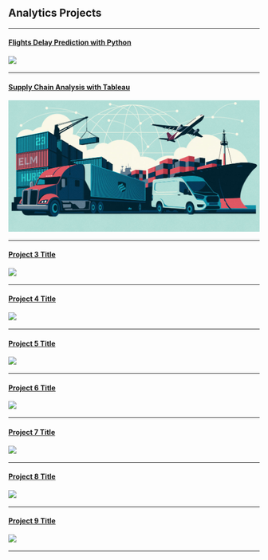## Analytics Projects

---
#### [Flights Delay Prediction with Python](/Flights)
[<img src="/images/FlightsDelayPrediction.png?raw=true"/>](/Flights)


---
#### [Supply Chain Analysis with Tableau](http://SupplyChain//)
[<img src="images/SupplyChainAnalytics.png?raw=true"/>](/SupplyChain)

---
#### [Project 3 Title](http://example.com//)
<img src="images/dummy_thumbnail.jpg?raw=true"/>

---
#### [Project 4 Title](http://example.com//)
<img src="images/dummy_thumbnail.jpg?raw=true"/>

---
#### [Project 5 Title](http://example.com//)
<img src="images/dummy_thumbnail.jpg?raw=true"/>

---
#### [Project 6 Title](http://example.com//)
<img src="images/dummy_thumbnail.jpg?raw=true"/>

---
#### [Project 7 Title](http://example.com/)
<img src="images/dummy_thumbnail.jpg?raw=true"/>

---
#### [Project 8 Title](http://example.com/)
<img src="images/dummy_thumbnail.jpg?raw=true"/>

---
#### [Project 9 Title](http://example.com/)
<img src="images/dummy_thumbnail.jpg?raw=true"/>

---
